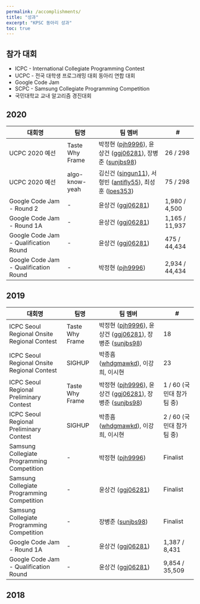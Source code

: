 ```yaml
---
permalink: /accomplishments/
title: "성과"
excerpt: "KPSC 동아리 성과"
toc: true
---
```


## 참가 대회
* ICPC - International Collegiate Programming Contest
* UCPC - 전국 대학생 프로그래밍 대회 동아리 연합 대회
* Google Code Jam
* SCPC - Samsung Collegiate Programming Competition
* 국민대학교 교내 알고리즘 경진대회

## 2020

| 대회명                                | 팀명 | 팀 멤버 | #              |
| ------------------------------------- | ---- | ------- | -------------- |
| UCPC 2020 예선                         | Taste Why Frame | 박정현 ([pjh9996](boj.kr/u/pjh9996)), 윤상건 ([ggj06281](boj.kr/u/ggj06281)), 장병준 ([sunjbs98](boj.kr/u/sunjbs98))  | 26 / 298  |
| UCPC 2020 예선                         | algo-know-yeah | 김신건 ([singun11](boj.kr/u/singun11)), 서형빈 ([antifly55](boj.kr/u/antifly55)), 최성훈 ([loes353](boj.kr/u/loes353))  | 75 / 298  |
| Google Code Jam - Round 2             | -               | 윤상건 ([ggj06281](boj.kr/u/ggj06281))  | 1,980 / 4,500  |
| Google Code Jam - Round 1A            | -               | 윤상건 ([ggj06281](boj.kr/u/ggj06281))  | 1,165 / 11,937 |
| Google Code Jam - Qualification Round | -               | 윤상건 ([ggj06281](boj.kr/u/ggj06281))  | 475 / 44,434   |
| Google Code Jam - Qualification Round | -               | 박정현 ([pjh9996](boj.kr/u/pjh9996))  | 2,934 / 44,434 |

## 2019

| 대회명                                      | 팀명            | 팀 멤버                | #                         |
|---------------------------------------------|-----------------|------------------------|---------------------------|
| ICPC Seoul Regional Onsite Regional Contest | Taste Why Frame | 박정현 ([pjh9996](boj.kr/u/pjh9996)), 윤상건 ([ggj06281](boj.kr/u/ggj06281)), 장병준 ([sunjbs98](boj.kr/u/sunjbs98)) | 18                        |
| ICPC Seoul Regional Onsite Regional Contest | SIGHUP          | 박종흠 ([whdgmawkd](boj.kr/u/whdgmawkd)), 이강희, 이시현 | 23                        |
| ICPC Seoul Regional Preliminary Contest     | Taste Why Frame | 박정현 ([pjh9996](boj.kr/u/pjh9996)), 윤상건 ([ggj06281](boj.kr/u/ggj06281)), 장병준 ([sunjbs98](boj.kr/u/sunjbs98)) | 1 / 60 (국민대 참가팀 중) |
| ICPC Seoul Regional Preliminary Contest     | SIGHUP          | 박종흠 ([whdgmawkd](boj.kr/u/whdgmawkd)), 이강희, 이시현 | 2 / 60 (국민대 참가팀 중) |
| Samsung Collegiate Programming Competition  | -               | 박정현 ([pjh9996](boj.kr/u/pjh9996))                 | Finalist                  |
| Samsung Collegiate Programming Competition  | -               | 윤상건 ([ggj06281](boj.kr/u/ggj06281))                 | Finalist                  |
| Samsung Collegiate Programming Competition  | -               | 장병준 ([sunjbs98](boj.kr/u/sunjbs98))                 | Finalist                  |
| Google Code Jam - Round 1A                  | -               | 윤상건 ([ggj06281](boj.kr/u/ggj06281))                 | 1,387 / 8,431             |
| Google Code Jam - Qualification Round       | -               | 윤상건 ([ggj06281](boj.kr/u/ggj06281))                 | 9,854 / 35,509            |

## 2018
